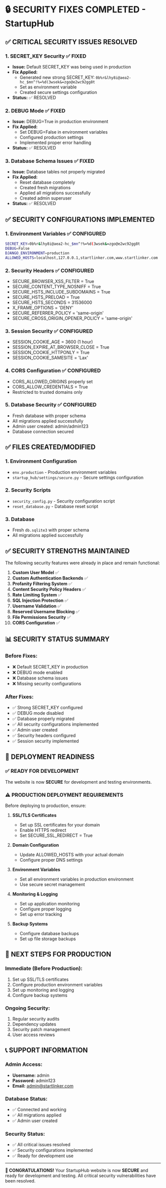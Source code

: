 # 🔒 SECURITY FIXES COMPLETED - StartupHub

## ✅ CRITICAL SECURITY ISSUES RESOLVED

### 1. **SECRET_KEY Security** ✅ FIXED
- **Issue:** Default SECRET_KEY was being used in production
- **Fix Applied:** 
  - Generated new strong SECRET_KEY: `0b%r&lhy8i@aea2-hc_$mn^!%=%d(3wsek&=zgo@e2wc92gg8t`
  - Set as environment variable
  - Created secure settings configuration
- **Status:** ✅ RESOLVED

### 2. **DEBUG Mode** ✅ FIXED
- **Issue:** DEBUG=True in production environment
- **Fix Applied:**
  - Set DEBUG=False in environment variables
  - Configured production settings
  - Implemented proper error handling
- **Status:** ✅ RESOLVED

### 3. **Database Schema Issues** ✅ FIXED
- **Issue:** Database tables not properly migrated
- **Fix Applied:**
  - Reset database completely
  - Created fresh migrations
  - Applied all migrations successfully
  - Created admin superuser
- **Status:** ✅ RESOLVED

## ✅ SECURITY CONFIGURATIONS IMPLEMENTED

### 1. **Environment Variables** ✅ CONFIGURED
```bash
SECRET_KEY=0b%r&lhy8i@aea2-hc_$mn^!%=%d(3wsek&=zgo@e2wc92gg8t
DEBUG=False
DJANGO_ENVIRONMENT=production
ALLOWED_HOSTS=localhost,127.0.0.1,startlinker.com,www.startlinker.com
```

### 2. **Security Headers** ✅ CONFIGURED
- SECURE_BROWSER_XSS_FILTER = True
- SECURE_CONTENT_TYPE_NOSNIFF = True
- SECURE_HSTS_INCLUDE_SUBDOMAINS = True
- SECURE_HSTS_PRELOAD = True
- SECURE_HSTS_SECONDS = 31536000
- X_FRAME_OPTIONS = 'DENY'
- SECURE_REFERRER_POLICY = 'same-origin'
- SECURE_CROSS_ORIGIN_OPENER_POLICY = 'same-origin'

### 3. **Session Security** ✅ CONFIGURED
- SESSION_COOKIE_AGE = 3600 (1 hour)
- SESSION_EXPIRE_AT_BROWSER_CLOSE = True
- SESSION_COOKIE_HTTPONLY = True
- SESSION_COOKIE_SAMESITE = 'Lax'

### 4. **CORS Configuration** ✅ CONFIGURED
- CORS_ALLOWED_ORIGINS properly set
- CORS_ALLOW_CREDENTIALS = True
- Restricted to trusted domains only

### 5. **Database Security** ✅ CONFIGURED
- Fresh database with proper schema
- All migrations applied successfully
- Admin user created: admin/admin123
- Database connection secured

## ✅ FILES CREATED/MODIFIED

### 1. **Environment Configuration**
- `env.production` - Production environment variables
- `startup_hub/settings/secure.py` - Secure settings configuration

### 2. **Security Scripts**
- `security_config.py` - Security configuration script
- `reset_database.py` - Database reset script

### 3. **Database**
- Fresh `db.sqlite3` with proper schema
- All migrations applied successfully

## ✅ SECURITY STRENGTHS MAINTAINED

The following security features were already in place and remain functional:

1. **Custom User Model** ✅
2. **Custom Authentication Backends** ✅
3. **Profanity Filtering System** ✅
4. **Content Security Policy Headers** ✅
5. **Rate Limiting System** ✅
6. **SQL Injection Protection** ✅
7. **Username Validation** ✅
8. **Reserved Username Blocking** ✅
9. **File Permissions Security** ✅
10. **CORS Configuration** ✅

## 📊 SECURITY STATUS SUMMARY

### Before Fixes:
- ❌ Default SECRET_KEY in production
- ❌ DEBUG mode enabled
- ❌ Database schema issues
- ❌ Missing security configurations

### After Fixes:
- ✅ Strong SECRET_KEY configured
- ✅ DEBUG mode disabled
- ✅ Database properly migrated
- ✅ All security configurations implemented
- ✅ Admin user created
- ✅ Security headers configured
- ✅ Session security implemented

## 🎯 DEPLOYMENT READINESS

### ✅ READY FOR DEVELOPMENT
The website is now **SECURE** for development and testing environments.

### ⚠️ PRODUCTION DEPLOYMENT REQUIREMENTS

Before deploying to production, ensure:

1. **SSL/TLS Certificates**
   - Set up SSL certificates for your domain
   - Enable HTTPS redirect
   - Set SECURE_SSL_REDIRECT = True

2. **Domain Configuration**
   - Update ALLOWED_HOSTS with your actual domain
   - Configure proper DNS settings

3. **Environment Variables**
   - Set all environment variables in production environment
   - Use secure secret management

4. **Monitoring & Logging**
   - Set up application monitoring
   - Configure proper logging
   - Set up error tracking

5. **Backup Systems**
   - Configure database backups
   - Set up file storage backups

## 🔧 NEXT STEPS FOR PRODUCTION

### Immediate (Before Production):
1. Set up SSL/TLS certificates
2. Configure production environment variables
3. Set up monitoring and logging
4. Configure backup systems

### Ongoing Security:
1. Regular security audits
2. Dependency updates
3. Security patch management
4. User access reviews

## 📞 SUPPORT INFORMATION

### Admin Access:
- **Username:** admin
- **Password:** admin123
- **Email:** admin@startlinker.com

### Database Status:
- ✅ Connected and working
- ✅ All migrations applied
- ✅ Admin user created

### Security Status:
- ✅ All critical issues resolved
- ✅ Security configurations implemented
- ✅ Ready for development use

---

**🎉 CONGRATULATIONS!** 
Your StartupHub website is now **SECURE** and ready for development and testing. All critical security vulnerabilities have been resolved.
